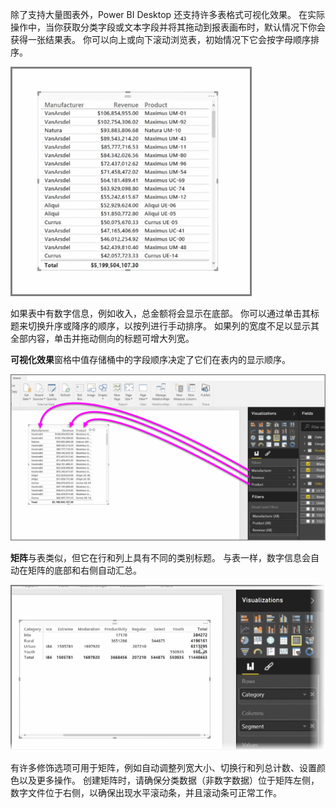 除了支持大量图表外，Power BI Desktop 还支持许多表格式可视化效果。 在实际操作中，当你获取分类字段或文本字段并将其拖动到报表画布时，默认情况下你会获得一张结果表。 你可以向上或向下滚动浏览表，初始情况下它会按字母顺序排序。

![](media/3-6-create-tables-matrixes/3-6_1.png)

如果表中有数字信息，例如收入，总金额将会显示在底部。 你可以通过单击其标题来切换升序或降序的顺序，以按列进行手动排序。 如果列的宽度不足以显示其全部内容，单击并拖动侧向的标题可增大列宽。

**可视化效果**窗格中值存储桶中的字段顺序决定了它们在表内的显示顺序。

![](media/3-6-create-tables-matrixes/3-6_2.png)

**矩阵**与表类似，但它在行和列上具有不同的类别标题。 与表一样，数字信息会自动在矩阵的底部和右侧自动汇总。

![](media/3-6-create-tables-matrixes/3-6_3.png)

有许多修饰选项可用于矩阵，例如自动调整列宽大小、切换行和列总计数、设置颜色以及更多操作。 创建矩阵时，请确保分类数据（非数字数据）位于矩阵左侧，数字文件位于右侧，以确保出现水平滚动条，并且滚动条可正常工作。

